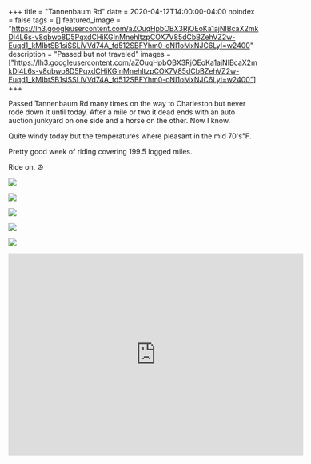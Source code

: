 +++
title =  "Tannenbaum Rd"
date = 2020-04-12T14:00:00-04:00
noindex = false
tags = []
featured_image = "https://lh3.googleusercontent.com/aZOuqHpbOBX3RjOEoKa1ajNIBcaX2mkDl4L6s-v8qbwo8D5PqxdCHiKGInMnehltzpCOX7V85dCbBZehVZ2w-Euqd1_kMIbtSB1siSSLiVVd74A_fd512SBFYhm0-oNI1oMxNJC6LyI=w2400"
description = "Passed but not traveled"
images = ["https://lh3.googleusercontent.com/aZOuqHpbOBX3RjOEoKa1ajNIBcaX2mkDl4L6s-v8qbwo8D5PqxdCHiKGInMnehltzpCOX7V85dCbBZehVZ2w-Euqd1_kMIbtSB1siSSLiVVd74A_fd512SBFYhm0-oNI1oMxNJC6LyI=w2400"]
+++

Passed Tannenbaum Rd many times on the way to Charleston but never rode down it until today. After a mile or two it dead ends with an auto auction junkyard on one side and a horse on the other. Now I know.

Quite windy today but the temperatures where pleasant in the mid 70's℉.

Pretty good week of riding covering 199.5 logged miles.

Ride on. ☮

<a href='https://lh3.googleusercontent.com/aZOuqHpbOBX3RjOEoKa1ajNIBcaX2mkDl4L6s-v8qbwo8D5PqxdCHiKGInMnehltzpCOX7V85dCbBZehVZ2w-Euqd1_kMIbtSB1siSSLiVVd74A_fd512SBFYhm0-oNI1oMxNJC6LyI=w2400'><img src='https://lh3.googleusercontent.com/aZOuqHpbOBX3RjOEoKa1ajNIBcaX2mkDl4L6s-v8qbwo8D5PqxdCHiKGInMnehltzpCOX7V85dCbBZehVZ2w-Euqd1_kMIbtSB1siSSLiVVd74A_fd512SBFYhm0-oNI1oMxNJC6LyI=w2400'></a>

<a href='https://lh3.googleusercontent.com/PgQ9lwODI_VYcknAn7B5e1s8teIgOFmZWwtHPO3KH4hCdJ4sklThB-Du5pfsUZbxwK2iDaXNS8SaOTcmZJD7pru6_Gqb6a75OVeAap9JlQmrFlnk_MVAjBNQdcBY1K-81I_1VJ7azeY=w2400'><img src='https://lh3.googleusercontent.com/PgQ9lwODI_VYcknAn7B5e1s8teIgOFmZWwtHPO3KH4hCdJ4sklThB-Du5pfsUZbxwK2iDaXNS8SaOTcmZJD7pru6_Gqb6a75OVeAap9JlQmrFlnk_MVAjBNQdcBY1K-81I_1VJ7azeY=w2400'></a>

<a href='https://lh3.googleusercontent.com/qvcQZ0CXCl-haBRFeEHiLP3R6WZ8Rlb0JkhS1UPls8fw8S0fynnWrUX4J8u-GOHIeiBr7Msy9LgR2wuejvbEUMxkHjKiW8lhT5HbpANKcFhidvBYT75i42R1mLzDZh4mjBABdW_uck8=w2400'><img src='https://lh3.googleusercontent.com/qvcQZ0CXCl-haBRFeEHiLP3R6WZ8Rlb0JkhS1UPls8fw8S0fynnWrUX4J8u-GOHIeiBr7Msy9LgR2wuejvbEUMxkHjKiW8lhT5HbpANKcFhidvBYT75i42R1mLzDZh4mjBABdW_uck8=w2400'></a>

<a href='https://lh3.googleusercontent.com/SsJte_uy4LZVh12gbRYSq5bmWqoqp3U2iZ1bhA2oigbyUR2w-oHdRjre0diAfLr7byWT659zLjuo1z6iA5vpuICJYph7GCozLbQhA5fNGZlG6vJBaX2qwLbqWVdIU5NmbBwPAKzfsyU=w2400'><img src='https://lh3.googleusercontent.com/SsJte_uy4LZVh12gbRYSq5bmWqoqp3U2iZ1bhA2oigbyUR2w-oHdRjre0diAfLr7byWT659zLjuo1z6iA5vpuICJYph7GCozLbQhA5fNGZlG6vJBaX2qwLbqWVdIU5NmbBwPAKzfsyU=w2400'></a>

<a href='https://lh3.googleusercontent.com/LXfgJH_1gTV9k7uFWsRpO_RJzdMhiOHUvsLxxEIRijEXF--pK7uOQXsIbjc3SwYB0jYp-m5IwU6M--n3h15hDLb9xsVwEQCnr0PQPXMsaNZGtKWP0AuY0vLkjpsabXTId1sAqvsCNcE=w2400'><img src='https://lh3.googleusercontent.com/LXfgJH_1gTV9k7uFWsRpO_RJzdMhiOHUvsLxxEIRijEXF--pK7uOQXsIbjc3SwYB0jYp-m5IwU6M--n3h15hDLb9xsVwEQCnr0PQPXMsaNZGtKWP0AuY0vLkjpsabXTId1sAqvsCNcE=w2400'></a>

<iframe height='405' width='590' frameborder='0' allowtransparency='true' scrolling='no' src='https://www.strava.com/activities/3290315833/embed/89a8610cb1067ffed1f774577737645008ca5ed6'></iframe>
